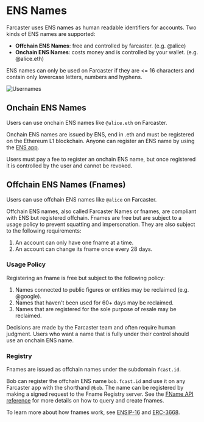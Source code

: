 # ENS Names

Farcaster uses ENS names as human readable identifiers for accounts. Two kinds of ENS names are supported:

- **Offchain ENS Names**: free and controlled by farcaster. (e.g. @alice)
- **Onchain ENS Names**: costs money and is controlled by your wallet. (e.g. @alice.eth)

ENS names can only be used on Farcaster if they are <= 16 characters and contain only lowercase letters, numbers and hyphens.

![Usernames](/assets/usernames.png)

## Onchain ENS Names

Users can use onchain ENS names like `@alice.eth` on Farcaster.

Onchain ENS names are issued by ENS, end in .eth and must be registered on the Ethereum L1 blockchain. Anyone can register an ENS name by using the [ENS app](https://app.ens.domains/).

Users must pay a fee to register an onchain ENS name, but once registered it is controlled by the user and cannot be revoked.

## Offchain ENS Names (Fnames)

Users can use offchain ENS names like `@alice` on Farcaster.

Offchain ENS names, also called Farcaster Names or fnames, are compliant with ENS but registered offchain. Fnames are free but are subject to a usage policy to prevent squatting and impersonation. They are also subject to the following requirements:

1. An account can only have one fname at a time.
2. An account can change its fname once every 28 days.

### Usage Policy

Registering an fname is free but subject to the following policy:

1. Names connected to public figures or entities may be reclaimed (e.g. @google).
2. Names that haven't been used for 60+ days may be reclaimed.
3. Names that are registered for the sole purpose of resale may be reclaimed.

Decisions are made by the Farcaster team and often require human judgment. Users who want a name that is fully under their control should use an onchain ENS name.

### Registry

Fnames are issued as offchain names under the subdomain `fcast.id`.

Bob can register the offchain ENS name `bob.fcast.id` and use it on any Farcaster app with the shorthand `@bob`. The name can be registered by making a signed request to the Fname Registry server. See the [FName API reference](/fname-server/) for more details on how to query and create fnames.

To learn more about how fnames work, see [ENSIP-16](https://docs.ens.domains/ens-improvement-proposals/ensip-16-offchain-metadata)
and [ERC-3668](https://eips.ethereum.org/EIPS/eip-3668).
